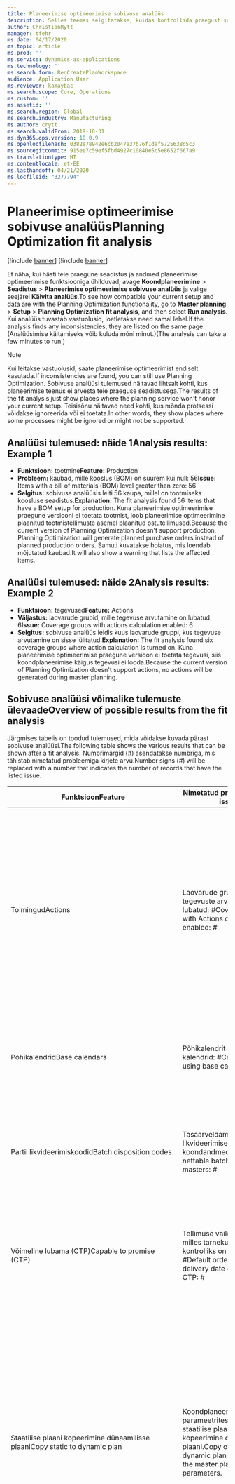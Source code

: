```yaml
---
title: Planeerimise optimeerimise sobivuse analüüs
description: Selles teemas selgitatakse, kuidas kontrollida praegust seadistust ja andmeid planeerimise optimeerimise funktsiooni võimaluste suhtes.
author: ChristianRytt
manager: tfehr
ms.date: 04/17/2020
ms.topic: article
ms.prod: ''
ms.service: dynamics-ax-applications
ms.technology: ''
ms.search.form: ReqCreatePlanWorkspace
audience: Application User
ms.reviewer: kamaybac
ms.search.scope: Core, Operations
ms.custom: ''
ms.assetid: ''
ms.search.region: Global
ms.search.industry: Manufacturing
ms.author: crytt
ms.search.validFrom: 2019-10-31
ms.dyn365.ops.version: 10.0.9
ms.openlocfilehash: 0382e78942e6cb2047e37b76f1daf5725638d5c3
ms.sourcegitcommit: 915ee7c59ef5fbd4927c10840e5c5e8652f667a9
ms.translationtype: HT
ms.contentlocale: et-EE
ms.lasthandoff: 04/21/2020
ms.locfileid: "3277794"
---
```

# <a name="planning-optimization-fit-analysis"></a><span data-ttu-id="3c8d8-103">Planeerimise optimeerimise sobivuse analüüs</span><span class="sxs-lookup"><span data-stu-id="3c8d8-103">Planning Optimization fit analysis</span></span>

[!include [banner](../../includes/preview-banner.md)]
[!include [banner](../../includes/banner.md)]

<span data-ttu-id="3c8d8-104">Et näha, kui hästi teie praegune seadistus ja andmed planeerimise optimeerimise funktsiooniga ühilduvad, avage **Koondplaneerimine** \> **Seadistus** \> **Planeerimise optimeerimise sobivuse analüüs** ja valige seejärel **Käivita analüüs**.</span><span class="sxs-lookup"><span data-stu-id="3c8d8-104">To see how compatible your current setup and data are with the Planning Optimization functionality, go to **Master planning** \> **Setup** \> **Planning Optimization fit analysis**, and then select **Run analysis**.</span></span> <span data-ttu-id="3c8d8-105">Kui analüüs tuvastab vastuolusid, loetletakse need samal lehel.</span><span class="sxs-lookup"><span data-stu-id="3c8d8-105">If the analysis finds any inconsistencies, they are listed on the same page.</span></span> <span data-ttu-id="3c8d8-106">(Analüüsimise käitamiseks võib kuluda mõni minut.)</span><span class="sxs-lookup"><span data-stu-id="3c8d8-106">(The analysis can take a few minutes to run.)</span></span>

> [!NOTE]
> <span data-ttu-id="3c8d8-107">Kui leitakse vastuolusid, saate planeerimise optimeerimist endiselt kasutada.</span><span class="sxs-lookup"><span data-stu-id="3c8d8-107">If inconsistencies are found, you can still use Planning Optimization.</span></span> <span data-ttu-id="3c8d8-108">Sobivuse analüüsi tulemused näitavad lihtsalt kohti, kus planeerimise teenus ei arvesta teie praeguse seadistusega.</span><span class="sxs-lookup"><span data-stu-id="3c8d8-108">The results of the fit analysis just show places where the planning service won't honor your current setup.</span></span> <span data-ttu-id="3c8d8-109">Teisisõnu näitavad need kohti, kus mõnda protsessi võidakse ignoreerida või ei toetata.</span><span class="sxs-lookup"><span data-stu-id="3c8d8-109">In other words, they show places where some processes might be ignored or might not be supported.</span></span>

## <a name="analysis-results-example-1"></a><span data-ttu-id="3c8d8-110">Analüüsi tulemused: näide 1</span><span class="sxs-lookup"><span data-stu-id="3c8d8-110">Analysis results: Example 1</span></span>

- <span data-ttu-id="3c8d8-111">**Funktsioon:** tootmine</span><span class="sxs-lookup"><span data-stu-id="3c8d8-111">**Feature:** Production</span></span>
- <span data-ttu-id="3c8d8-112">**Probleem:** kaubad, mille kooslus (BOM) on suurem kui null: 56</span><span class="sxs-lookup"><span data-stu-id="3c8d8-112">**Issue:** Items with a bill of materials (BOM) level greater than zero: 56</span></span>
- <span data-ttu-id="3c8d8-113">**Selgitus:** sobivuse analüüsis leiti 56 kaupa, millel on tootmiseks koosluse seadistus.</span><span class="sxs-lookup"><span data-stu-id="3c8d8-113">**Explanation:** The fit analysis found 56 items that have a BOM setup for production.</span></span> <span data-ttu-id="3c8d8-114">Kuna planeerimise optimeerimise praegune versiooni ei toetata tootmist, loob planeerimise optimeerimine plaanitud tootmistellimuste asemel plaanitud ostutellimused.</span><span class="sxs-lookup"><span data-stu-id="3c8d8-114">Because the current version of Planning Optimization doesn't support production, Planning Optimization will generate planned purchase orders instead of planned production orders.</span></span> <span data-ttu-id="3c8d8-115">Samuti kuvatakse hoiatus, mis loendab mõjutatud kaubad.</span><span class="sxs-lookup"><span data-stu-id="3c8d8-115">It will also show a warning that lists the affected items.</span></span>

## <a name="analysis-results-example-2"></a><span data-ttu-id="3c8d8-116">Analüüsi tulemused: näide 2</span><span class="sxs-lookup"><span data-stu-id="3c8d8-116">Analysis results: Example 2</span></span>

- <span data-ttu-id="3c8d8-117">**Funktsioon:** tegevused</span><span class="sxs-lookup"><span data-stu-id="3c8d8-117">**Feature:** Actions</span></span>
- <span data-ttu-id="3c8d8-118">**Väljastus:** laovarude grupid, mille tegevuse arvutamine on lubatud: 6</span><span class="sxs-lookup"><span data-stu-id="3c8d8-118">**Issue:** Coverage groups with actions calculation enabled: 6</span></span>
- <span data-ttu-id="3c8d8-119">**Selgitus:** sobivuse analüüs leidis kuus laovarude gruppi, kus tegevuse arvutamine on sisse lülitatud.</span><span class="sxs-lookup"><span data-stu-id="3c8d8-119">**Explanation:** The fit analysis found six coverage groups where action calculation is turned on.</span></span> <span data-ttu-id="3c8d8-120">Kuna planeerimise optimeerimise praegune versioon ei toetata tegevusi, siis koondplaneerimise käigus tegevusi ei looda.</span><span class="sxs-lookup"><span data-stu-id="3c8d8-120">Because the current version of Planning Optimization doesn't support actions, no actions will be generated during master planning.</span></span>

## <a name="overview-of-possible-results-from-the-fit-analysis"></a><span data-ttu-id="3c8d8-121">Sobivuse analüüsi võimalike tulemuste ülevaade</span><span class="sxs-lookup"><span data-stu-id="3c8d8-121">Overview of possible results from the fit analysis</span></span>

<span data-ttu-id="3c8d8-122">Järgmises tabelis on toodud tulemused, mida võidakse kuvada pärast sobivuse analüüsi.</span><span class="sxs-lookup"><span data-stu-id="3c8d8-122">The following table shows the various results that can be shown after a fit analysis.</span></span> <span data-ttu-id="3c8d8-123">Numbrimärgid (_\#_) asendatakse numbriga, mis tähistab nimetatud probleemiga kirjete arvu.</span><span class="sxs-lookup"><span data-stu-id="3c8d8-123">Number signs (_\#_) will be replaced with a number that indicates the number of records that have the listed issue.</span></span>

| <span data-ttu-id="3c8d8-124">Funktsioon</span><span class="sxs-lookup"><span data-stu-id="3c8d8-124">Feature</span></span> | <span data-ttu-id="3c8d8-125">Nimetatud probleem</span><span class="sxs-lookup"><span data-stu-id="3c8d8-125">Listed issue</span></span> | <span data-ttu-id="3c8d8-126">Selgitus</span><span class="sxs-lookup"><span data-stu-id="3c8d8-126">Explanation</span></span> |
| --- | --- | --- |
| <span data-ttu-id="3c8d8-127">Toimingud</span><span class="sxs-lookup"><span data-stu-id="3c8d8-127">Actions</span></span> | <span data-ttu-id="3c8d8-128">Laovarude grupp, mille tegevuste arvutamine on lubatud: _\#_</span><span class="sxs-lookup"><span data-stu-id="3c8d8-128">Coverage groups with Actions calculation enabled: _\#_</span></span> | <span data-ttu-id="3c8d8-129">See funktsioon on ootel.</span><span class="sxs-lookup"><span data-stu-id="3c8d8-129">This feature is pending.</span></span> <span data-ttu-id="3c8d8-130">Sellest sättest hoolimata ei looda praegu koondplaneerimise ajal tegevusi, kui planeerimise optimeerimine on lubatud.</span><span class="sxs-lookup"><span data-stu-id="3c8d8-130">Currently, actions aren't generated during master planning when Planning Optimization is enabled, regardless of this setting.</span></span> <span data-ttu-id="3c8d8-131">Tegevuste peamine eesmärk on pakkuda soovitusi olemasolevate tellimuste muutmiseks.</span><span class="sxs-lookup"><span data-stu-id="3c8d8-131">The main purpose of actions is to suggest changes to existing orders.</span></span> |
| <span data-ttu-id="3c8d8-132">Põhikalendrid</span><span class="sxs-lookup"><span data-stu-id="3c8d8-132">Base calendars</span></span> | <span data-ttu-id="3c8d8-133">Põhikalendrit kasutavad kalendrid: _\#_</span><span class="sxs-lookup"><span data-stu-id="3c8d8-133">Calendars using base calendar: _\#_</span></span> | <span data-ttu-id="3c8d8-134">See funktsioon on ootel.</span><span class="sxs-lookup"><span data-stu-id="3c8d8-134">This feature is pending.</span></span> <span data-ttu-id="3c8d8-135">Praegu eiratakse põhikalendrit, kui planeerimise optimeerimine on lubatud.</span><span class="sxs-lookup"><span data-stu-id="3c8d8-135">Currently, the base calendar is ignored when Planning Optimization is enabled.</span></span> |
| <span data-ttu-id="3c8d8-136">Partii likvideerimiskoodid</span><span class="sxs-lookup"><span data-stu-id="3c8d8-136">Batch disposition codes</span></span> | <span data-ttu-id="3c8d8-137">Tasaarveldamatu partii likvideerimise koondandmed: _\#_</span><span class="sxs-lookup"><span data-stu-id="3c8d8-137">Non-nettable batch disposition masters: _\#_</span></span> | <span data-ttu-id="3c8d8-138">See funktsioon on ootel.</span><span class="sxs-lookup"><span data-stu-id="3c8d8-138">This feature is pending.</span></span> <span data-ttu-id="3c8d8-139">Praegu eiratakse partii likvideerimise koode, kui planeerimise optimeerimine on lubatud.</span><span class="sxs-lookup"><span data-stu-id="3c8d8-139">Currently, batch disposition codes are ignored when Planning Optimization is enabled.</span></span> |
| <span data-ttu-id="3c8d8-140">Võimeline lubama (CTP)</span><span class="sxs-lookup"><span data-stu-id="3c8d8-140">Capable to promise (CTP)</span></span> | <span data-ttu-id="3c8d8-141">Tellimuse vaikesätted, milles tarnekuupäeva kontrolliks on seatud CTP: _\#_</span><span class="sxs-lookup"><span data-stu-id="3c8d8-141">Default order settings with delivery date control set to CTP: _\#_</span></span> | <span data-ttu-id="3c8d8-142">See funktsioon on ootel.</span><span class="sxs-lookup"><span data-stu-id="3c8d8-142">This feature is pending.</span></span> <span data-ttu-id="3c8d8-143">Sellest sättest hoolimata eiratakse praegu CTP-d, kui planeerimise optimeerimine on lubatud.</span><span class="sxs-lookup"><span data-stu-id="3c8d8-143">Currently, CTP is ignored when Planning Optimization is enabled, regardless of this setting.</span></span> |
| <span data-ttu-id="3c8d8-144">Staatilise plaani kopeerimine dünaamilisse plaani</span><span class="sxs-lookup"><span data-stu-id="3c8d8-144">Copy static to dynamic plan</span></span> | <span data-ttu-id="3c8d8-145">Koondplaneerimise parameetrites on lubatud staatilise plaani kopeerimine dünaamilisse plaani.</span><span class="sxs-lookup"><span data-stu-id="3c8d8-145">Copy of static to dynamic plan is enabled on the master planning parameters.</span></span> | <span data-ttu-id="3c8d8-146">Sellest sättest hoolimata ei kopeeri planeerimise optimeerimine staatilist plaani dünaamilisse plaani.</span><span class="sxs-lookup"><span data-stu-id="3c8d8-146">Planning Optimization doesn't copy the static plan to the dynamic plan, regardless of this setting.</span></span> <span data-ttu-id="3c8d8-147">Üldiselt on see kontseptsioon vähem oluline kiiruse ja täieliku taasloomise tõttu, mida planeerimise optimeerimine võimaldab.</span><span class="sxs-lookup"><span data-stu-id="3c8d8-147">In general, this concept is less relevant because of the speed and complete regeneration that Planning Optimization provides.</span></span> <span data-ttu-id="3c8d8-148">Kui kasutatakse kaht või enamat plaani, tuleb iga plaani jaoks käivitada koondplaneerimine.</span><span class="sxs-lookup"><span data-stu-id="3c8d8-148">If two or more plans are used, master planning should be triggered for each plan.</span></span> |
| <span data-ttu-id="3c8d8-149">Kinnitamine</span><span class="sxs-lookup"><span data-stu-id="3c8d8-149">Firming</span></span> | <span data-ttu-id="3c8d8-150">Laovarude grupid, millel on määratud automaatkinnitamise ajapiir: _\#_</span><span class="sxs-lookup"><span data-stu-id="3c8d8-150">Coverage groups with auto firming time fence set: _\#_</span></span> | <span data-ttu-id="3c8d8-151">Versioonis 10.0.7 ja uuemates versioonides toetatakse kinnitamist eraldi kinnitamise pakett-tööna pärast koondplaneerimise lõpule viimist (eeldusel, et funktsioon _Automaatkinnitus planeerimise optimeerimiseks_on [funktsioonihalduses](../../../fin-ops-core/fin-ops/get-started/feature-management/feature-management-overview.md) lubatud).</span><span class="sxs-lookup"><span data-stu-id="3c8d8-151">In version 10.0.7 and later, firming is supported as a separate firming batch job after master planning is completed (provided the _Auto-firming for Planning Optimization_ feature has been enabled in [feature management](../../../fin-ops-core/fin-ops/get-started/feature-management/feature-management-overview.md)).</span></span> <span data-ttu-id="3c8d8-152">Arvestage sellega, et automaatkinnitus planeerimise optimeerimiseks põhineb tellimuse kuupäeval (alguskuupäeval), mitte vajaduse kuupäeval (lõppkuupäeval).</span><span class="sxs-lookup"><span data-stu-id="3c8d8-152">Note that auto firming for Planning Optimization is based on the order date (start date), not the requirement date (end date).</span></span> <span data-ttu-id="3c8d8-153">Selline käitumismudel tagab, et plaanitud tellimuste kinnitamine toimub õigel ajal, ilma et peaksite kinnitamisajavahemikus täitmisajaga arvestama.</span><span class="sxs-lookup"><span data-stu-id="3c8d8-153">This behavior ensures that firming of planned orders occurs in due time, without having to include lead time in the firming time fence.</span></span> |
| <span data-ttu-id="3c8d8-154">Kinnitamine</span><span class="sxs-lookup"><span data-stu-id="3c8d8-154">Firming</span></span> | <span data-ttu-id="3c8d8-155">Kauba laovarude kirjed, millel on määratud automaatkinnitamine: _\#_</span><span class="sxs-lookup"><span data-stu-id="3c8d8-155">Item coverage records with auto firming set: _\#_</span></span> | <span data-ttu-id="3c8d8-156">Versioonis 10.0.7 ja uuemates versioonides toetatakse automaatkinnitamist eraldi kinnitamise pakett-tööna pärast koondplaneerimise lõpule viimist (eeldusel, et funktsioon _Automaatkinnitus planeerimise optimeerimiseks_on [funktsioonihalduses](../../../fin-ops-core/fin-ops/get-started/feature-management/feature-management-overview.md) lubatud).</span><span class="sxs-lookup"><span data-stu-id="3c8d8-156">In version 10.0.7 and later, auto firming is supported as a separate firming batch job after master planning is completed (provided the _Auto-firming for Planning Optimization_ feature has been enabled in [feature management](../../../fin-ops-core/fin-ops/get-started/feature-management/feature-management-overview.md)).</span></span> <span data-ttu-id="3c8d8-157">Arvestage sellega, et automaatkinnitus planeerimise optimeerimiseks põhineb tellimuse kuupäeval (alguskuupäeval), mitte vajaduse kuupäeval (lõppkuupäeval).</span><span class="sxs-lookup"><span data-stu-id="3c8d8-157">Note that auto firming for Planning Optimization is based on the order date (start date), not the requirement date (end date).</span></span> <span data-ttu-id="3c8d8-158">Selline käitumismudel tagab, et plaanitud tellimuste kinnitamine toimub õigel ajal, ilma et peaksite kinnitamisajavahemikus täitmisajaga arvestama.</span><span class="sxs-lookup"><span data-stu-id="3c8d8-158">This behavior ensures that firming of planned orders occurs in due time, without having to include lead time in the firming time fence.</span></span> |
| <span data-ttu-id="3c8d8-159">Kinnitamine</span><span class="sxs-lookup"><span data-stu-id="3c8d8-159">Firming</span></span> | <span data-ttu-id="3c8d8-160">Koondplaanid, millel on määratud automaatkinnitamine: _\#_</span><span class="sxs-lookup"><span data-stu-id="3c8d8-160">Master plans with auto firming set: _\#_</span></span> | <span data-ttu-id="3c8d8-161">Versioonis 10.0.7 ja uuemates versioonides toetatakse automaatkinnitamist eraldi kinnitamise pakett-tööna pärast koondplaneerimise lõpule viimist (eeldusel, et funktsioon _Automaatkinnitus planeerimise optimeerimiseks_on [funktsioonihalduses](../../../fin-ops-core/fin-ops/get-started/feature-management/feature-management-overview.md) lubatud).</span><span class="sxs-lookup"><span data-stu-id="3c8d8-161">In version 10.0.7 and later, auto firming is supported as a separate firming batch job after master planning is completed (provided the _Auto-firming for Planning Optimization_ feature has been enabled in [feature management](../../../fin-ops-core/fin-ops/get-started/feature-management/feature-management-overview.md)).</span></span> <span data-ttu-id="3c8d8-162">Arvestage sellega, et automaatkinnitus planeerimise optimeerimiseks põhineb tellimuse kuupäeval (alguskuupäeval), mitte vajaduse kuupäeval (lõppkuupäeval).</span><span class="sxs-lookup"><span data-stu-id="3c8d8-162">Note that auto firming for Planning Optimization is based on the order date (start date), not the requirement date (end date).</span></span> <span data-ttu-id="3c8d8-163">Selline käitumismudel tagab, et plaanitud tellimuste kinnitamine toimub õigel ajal, ilma et peaksite kinnitamisajavahemikus täitmisajaga arvestama.</span><span class="sxs-lookup"><span data-stu-id="3c8d8-163">This behavior ensures that firming of planned orders occurs in due time, without having to include lead time in the firming time fence.</span></span> |
| <span data-ttu-id="3c8d8-164">FitAnalysisPlanningItems</span><span class="sxs-lookup"><span data-stu-id="3c8d8-164">FitAnalysisPlanningItems</span></span> | <span data-ttu-id="3c8d8-165">Plaanimisüksused: _\#_</span><span class="sxs-lookup"><span data-stu-id="3c8d8-165">Planning Items: _\#_</span></span> | <span data-ttu-id="3c8d8-166">See funktsioon on ootel.</span><span class="sxs-lookup"><span data-stu-id="3c8d8-166">This feature is pending.</span></span> <span data-ttu-id="3c8d8-167">Praegu käsitletakse plaanimisüksuseid nagu tavalisi kaupu, kui planeerimise optimeerimine on lubatud.</span><span class="sxs-lookup"><span data-stu-id="3c8d8-167">Currently, planning items are handled like regular items when Planning Optimization is enabled.</span></span> |
| <span data-ttu-id="3c8d8-168">Eelarve</span><span class="sxs-lookup"><span data-stu-id="3c8d8-168">Forecast</span></span> | <span data-ttu-id="3c8d8-169">Laovarude grupid, millel on lubatud kontsernisiseste tellimuste kaasamine: _\#_</span><span class="sxs-lookup"><span data-stu-id="3c8d8-169">Coverage groups with "Include intercompany orders" enabled: _\#_</span></span> | <span data-ttu-id="3c8d8-170">See funktsioon on ootel.</span><span class="sxs-lookup"><span data-stu-id="3c8d8-170">This feature is pending.</span></span> <span data-ttu-id="3c8d8-171">Sellest sättest hoolimata ei hõlma koondplaneerimine praegu sissetulevat planeeritud nõudlust, kui planeerimise optimeerimine on lubatud.</span><span class="sxs-lookup"><span data-stu-id="3c8d8-171">Currently, master planning doesn't include downstream planned demand when Planning Optimization is enabled, regardless of this setting.</span></span> <span data-ttu-id="3c8d8-172">Pange tähele, et väljastatud/kinnitatud tellimused töötavad endiselt tavaliste kontsernisiseste funktsioonidega ja hõlmavad enamikku stsenaariume.</span><span class="sxs-lookup"><span data-stu-id="3c8d8-172">Note that released/firmed orders still work with the regular intercompany functionality and will cover most scenarios.</span></span> |
| <span data-ttu-id="3c8d8-173">Eelarve</span><span class="sxs-lookup"><span data-stu-id="3c8d8-173">Forecast</span></span> | <span data-ttu-id="3c8d8-174">Laovarude grupid, mille sätte „Prognoosi vähendamisalus:” väärtus pole „Tellimused”: _\#_</span><span class="sxs-lookup"><span data-stu-id="3c8d8-174">Coverage groups with "Reduce forecast by" setting set to a value different than "Orders": _\#_</span></span> | <span data-ttu-id="3c8d8-175">Sellest sättest hoolimata kasutab planeerimise optimeerimine tellimuste puhul vaikimisi sätet „Prognoosi vähendamisalus:”.</span><span class="sxs-lookup"><span data-stu-id="3c8d8-175">By default, Planning Optimization uses "Reduce forecast by" for orders, regardless of this setting.</span></span> |
| <span data-ttu-id="3c8d8-176">Eelarve</span><span class="sxs-lookup"><span data-stu-id="3c8d8-176">Forecast</span></span> | <span data-ttu-id="3c8d8-177">Alammudelitega prognoosimudelid: _\#_</span><span class="sxs-lookup"><span data-stu-id="3c8d8-177">Forecast models with sub models: _\#_</span></span> | <span data-ttu-id="3c8d8-178">See funktsioon on ootel.</span><span class="sxs-lookup"><span data-stu-id="3c8d8-178">This feature is pending.</span></span> <span data-ttu-id="3c8d8-179">Praegu ei toetata allmudeleid kasutavaid prognoose, kui planeerimise optimeerimine on lubatud.</span><span class="sxs-lookup"><span data-stu-id="3c8d8-179">Currently, forecasts that use sub-models aren't supported when Planning Optimization is enabled.</span></span> <span data-ttu-id="3c8d8-180">Neid eiratakse, hoolimata sellest sättest.</span><span class="sxs-lookup"><span data-stu-id="3c8d8-180">They will be ignored, regardless of this setting.</span></span> |
| <span data-ttu-id="3c8d8-181">Eelarve</span><span class="sxs-lookup"><span data-stu-id="3c8d8-181">Forecast</span></span> | <span data-ttu-id="3c8d8-182">Koondplaanid, millel on lubatud säte „Kaasa tarneprognoos”: _\#_</span><span class="sxs-lookup"><span data-stu-id="3c8d8-182">Master plans with "Include supply forecast" enabled: _\#_</span></span> | <span data-ttu-id="3c8d8-183">See funktsioon on ootel.</span><span class="sxs-lookup"><span data-stu-id="3c8d8-183">This feature is pending.</span></span> <span data-ttu-id="3c8d8-184">Praegu ei toetata tarneprognoose, kui planeerimise optimeerimine on lubatud.</span><span class="sxs-lookup"><span data-stu-id="3c8d8-184">Currently, supply forecasts aren't supported when Planning Optimization is enabled.</span></span> <span data-ttu-id="3c8d8-185">Neid eiratakse, hoolimata sellest sättest.</span><span class="sxs-lookup"><span data-stu-id="3c8d8-185">They will be ignored, regardless of this setting.</span></span> |
| <span data-ttu-id="3c8d8-186">Ajapiir</span><span class="sxs-lookup"><span data-stu-id="3c8d8-186">Freeze time fence</span></span> | <span data-ttu-id="3c8d8-187">Laovarude grupid, millel on määratud külmutamise ajapiir: _\#_</span><span class="sxs-lookup"><span data-stu-id="3c8d8-187">Coverage groups with freeze time fence set: _\#_</span></span> | <span data-ttu-id="3c8d8-188">Külmutamise ajapiiri ei kasutata sageli ja praegu pole plaanis seda planeerimise optimeerimisse kaasata.</span><span class="sxs-lookup"><span data-stu-id="3c8d8-188">The freeze time fence isn't often used, and there are currently no plans to include it for Planning Optimization.</span></span> <span data-ttu-id="3c8d8-189">Sellest sättest hoolimata eiratakse praegu külmutamise ajapiiri seadistust, kui planeerimise optimeerimine on lubatud.</span><span class="sxs-lookup"><span data-stu-id="3c8d8-189">Currently, the freeze time fence setup is ignored when Planning Optimization is enabled, regardless of this setting.</span></span> |
| <span data-ttu-id="3c8d8-190">Ajapiir</span><span class="sxs-lookup"><span data-stu-id="3c8d8-190">Freeze time fence</span></span> | <span data-ttu-id="3c8d8-191">Kauba laovarude kirjed, millel on määratud külmutamise ajapiir: _\#_</span><span class="sxs-lookup"><span data-stu-id="3c8d8-191">Item coverage records with freeze time fence set: _\#_</span></span> | <span data-ttu-id="3c8d8-192">Külmutamise ajapiiri ei kasutata sageli ja praegu pole plaanis seda planeerimise optimeerimisse kaasata.</span><span class="sxs-lookup"><span data-stu-id="3c8d8-192">The freeze time fence isn't often used, and there are currently no plans to include it for Planning Optimization.</span></span> <span data-ttu-id="3c8d8-193">Sellest sättest hoolimata eiratakse praegu külmutamise ajapiiri seadistust, kui planeerimise optimeerimine on lubatud.</span><span class="sxs-lookup"><span data-stu-id="3c8d8-193">Currently, the freeze time fence setup is ignored when Planning Optimization is enabled, regardless of this setting.</span></span> |
| <span data-ttu-id="3c8d8-194">Ajapiir</span><span class="sxs-lookup"><span data-stu-id="3c8d8-194">Freeze time fence</span></span> | <span data-ttu-id="3c8d8-195">Koondplaanid, millel on määratud külmutamise ajapiir: _\#_</span><span class="sxs-lookup"><span data-stu-id="3c8d8-195">Master plans with freeze time fence set: _\#_</span></span> | <span data-ttu-id="3c8d8-196">Külmutamise ajapiiri ei kasutata sageli ja praegu pole plaanis seda planeerimise optimeerimisse kaasata.</span><span class="sxs-lookup"><span data-stu-id="3c8d8-196">The freeze time fence isn't often used, and there are currently no plans to include it for Planning Optimization.</span></span> <span data-ttu-id="3c8d8-197">Sellest sättest hoolimata eiratakse praegu külmutamise ajapiiri seadistust, kui planeerimise optimeerimine on lubatud.</span><span class="sxs-lookup"><span data-stu-id="3c8d8-197">Currently, the freeze time fence setup is ignored when Planning Optimization is enabled, regardless of this setting.</span></span> |
| <span data-ttu-id="3c8d8-198">Kontsernisisene</span><span class="sxs-lookup"><span data-stu-id="3c8d8-198">Intercompany</span></span> | <span data-ttu-id="3c8d8-199">Koondplaanid, mis hõlmavad plaanitud sissetulevat nõudlust: _\#_</span><span class="sxs-lookup"><span data-stu-id="3c8d8-199">Master plans including planned downstream demand: _\#_</span></span> | <span data-ttu-id="3c8d8-200">See funktsioon on ootel.</span><span class="sxs-lookup"><span data-stu-id="3c8d8-200">This feature is pending.</span></span> <span data-ttu-id="3c8d8-201">Sellest sättest hoolimata ei hõlma koondplaneerimine praegu sissetulevat planeeritud nõudlust, kui planeerimise optimeerimine on lubatud.</span><span class="sxs-lookup"><span data-stu-id="3c8d8-201">Currently, master planning doesn't include downstream planned demand when Planning Optimization is enabled, regardless of this setting.</span></span> <span data-ttu-id="3c8d8-202">Pange tähele, et väljastatud/kinnitatud tellimused töötavad endiselt tüüpiliste kontsernisiseste funktsioonidega ja hõlmavad enamikku stsenaariume.</span><span class="sxs-lookup"><span data-stu-id="3c8d8-202">Note that released/firmed orders still work with the normal intercompany functionality and will cover most scenarios.</span></span> |
| <span data-ttu-id="3c8d8-203">Kanban</span><span class="sxs-lookup"><span data-stu-id="3c8d8-203">Kanban</span></span> | <span data-ttu-id="3c8d8-204">Kauba laovarude kirjed, mille plaanitud tellimusetüüp on kanban: _\#_</span><span class="sxs-lookup"><span data-stu-id="3c8d8-204">Item coverage records with planned order type kanban: _\#_</span></span> | <span data-ttu-id="3c8d8-205">See funktsioon on ootel.</span><span class="sxs-lookup"><span data-stu-id="3c8d8-205">This feature is pending.</span></span> <span data-ttu-id="3c8d8-206">Praegu eiratakse kanbaniks määratud kauba laovarusid, kui planeerimise optimeerimine on lubatud.</span><span class="sxs-lookup"><span data-stu-id="3c8d8-206">Currently, item coverage that is set to kanban will be ignored when Planning Optimization is enabled.</span></span> <span data-ttu-id="3c8d8-207">Plaanitud tellimusetüübi kanban puhul kuvatakse koondplaneerimise ajal hoiatus ja seotud nõudluse täitmiseks luuakse plaanitud ostutellimused.</span><span class="sxs-lookup"><span data-stu-id="3c8d8-207">The kanban planned order type will create a warning during master planning, and planned purchase orders will be created to cover the related demand.</span></span> |
| <span data-ttu-id="3c8d8-208">Kanban</span><span class="sxs-lookup"><span data-stu-id="3c8d8-208">Kanban</span></span> | <span data-ttu-id="3c8d8-209">Kanban-tellimuse vaiketüübiga kaubad: _\#_</span><span class="sxs-lookup"><span data-stu-id="3c8d8-209">Items with default order type kanban: _\#_</span></span> | <span data-ttu-id="3c8d8-210">Praegu eiratakse kanbaniks määratud vaiketellimusetüüpi, kui planeerimise optimeerimine on lubatud.</span><span class="sxs-lookup"><span data-stu-id="3c8d8-210">Currently, a default order type that is set to kanban will be ignored when Planning Optimization is enabled.</span></span> <span data-ttu-id="3c8d8-211">Vaiketellimusetüübi kanban puhul kuvatakse koondplaneerimise ajal hoiatus ja seotud nõudluse täitmiseks luuakse plaanitud ostutellimused.</span><span class="sxs-lookup"><span data-stu-id="3c8d8-211">The kanban default order type will create a warning during master planning, and planned purchase orders will be created to cover the related demand.</span></span> |
| <span data-ttu-id="3c8d8-212">Tootmine</span><span class="sxs-lookup"><span data-stu-id="3c8d8-212">Production</span></span> | <span data-ttu-id="3c8d8-213">Ümardamise või mitme häälestusega koosluseread: _\#_</span><span class="sxs-lookup"><span data-stu-id="3c8d8-213">BOM lines with rounding or multiple setup: _\#_</span></span> | <span data-ttu-id="3c8d8-214">See funktsioon on ootel.</span><span class="sxs-lookup"><span data-stu-id="3c8d8-214">This feature is pending.</span></span> <span data-ttu-id="3c8d8-215">Sellest sättest hoolimata eiratakse praegu koosluseridade puhul ümardamist ja mitut häälestust, kui planeerimise optimeerimine on lubatud.</span><span class="sxs-lookup"><span data-stu-id="3c8d8-215">Currently, rounding and multiple setups are ignored on BOM lines when Planning Optimization is enabled, regardless of this setting.</span></span> |
| <span data-ttu-id="3c8d8-216">Tootmine</span><span class="sxs-lookup"><span data-stu-id="3c8d8-216">Production</span></span> | <span data-ttu-id="3c8d8-217">Valemi mõõtmisega koosluse-/valemiread: _\#_</span><span class="sxs-lookup"><span data-stu-id="3c8d8-217">BOM/formula lines with formula measurement: _\#_</span></span> | <span data-ttu-id="3c8d8-218">See funktsioon on ootel.</span><span class="sxs-lookup"><span data-stu-id="3c8d8-218">This feature is pending.</span></span> <span data-ttu-id="3c8d8-219">Sellest sättest hoolimata eiratakse praegu koosluse- ja valemiridade puhul valemi mõõtmist, kui planeerimise optimeerimine on lubatud.</span><span class="sxs-lookup"><span data-stu-id="3c8d8-219">Currently, formula measurement is ignored on BOM and formula lines when Planning Optimization is enabled, regardless of this setting.</span></span> |
| <span data-ttu-id="3c8d8-220">Tootmine</span><span class="sxs-lookup"><span data-stu-id="3c8d8-220">Production</span></span> | <span data-ttu-id="3c8d8-221">Kauba asendamisega koosluse-/valemiread (plaanigrupid): _\#_</span><span class="sxs-lookup"><span data-stu-id="3c8d8-221">BOM/formula lines with item substitution (plan groups): _\#_</span></span> | <span data-ttu-id="3c8d8-222">See funktsioon on ootel.</span><span class="sxs-lookup"><span data-stu-id="3c8d8-222">This feature is pending.</span></span> <span data-ttu-id="3c8d8-223">Sellest sättest hoolimata eiratakse praegu koosluse- ja valemiridade puhul kauba asendamist (plaanigruppe), kui planeerimise optimeerimine on lubatud.</span><span class="sxs-lookup"><span data-stu-id="3c8d8-223">Currently, item substitution (plan groups) is ignored on BOM and formula lines when Planning Optimization is enabled, regardless of this setting.</span></span> |
| <span data-ttu-id="3c8d8-224">Tootmine</span><span class="sxs-lookup"><span data-stu-id="3c8d8-224">Production</span></span> | <span data-ttu-id="3c8d8-225">Negatiivse kogusega koosluse-/valemiread: _\#_</span><span class="sxs-lookup"><span data-stu-id="3c8d8-225">BOM/formula lines with negative quantity: _\#_</span></span> | <span data-ttu-id="3c8d8-226">See funktsioon on ootel.</span><span class="sxs-lookup"><span data-stu-id="3c8d8-226">This feature is pending.</span></span> <span data-ttu-id="3c8d8-227">Koosluse- ja valemiread, millel on negatiivne kogus, kaasatakse kogusega 0 (null) ja kuvatakse hoiatus, kui planeerimise optimeerimine on lubatud.</span><span class="sxs-lookup"><span data-stu-id="3c8d8-227">BOM and formula lines that have negative quantity will be included with a quantity of 0 (zero) and a warning will be issued when Planning Optimization is enabled.</span></span> |
| <span data-ttu-id="3c8d8-228">Tootmine</span><span class="sxs-lookup"><span data-stu-id="3c8d8-228">Production</span></span> | <span data-ttu-id="3c8d8-229">Ressursipõhise tarbimisega koosluse-/valemiread: _\#_</span><span class="sxs-lookup"><span data-stu-id="3c8d8-229">BOM/formula lines with resource consumption: _\#_</span></span> | <span data-ttu-id="3c8d8-230">See funktsioon on ootel.</span><span class="sxs-lookup"><span data-stu-id="3c8d8-230">This feature is pending.</span></span> <span data-ttu-id="3c8d8-231">Praegu eiratakse ressursipõhise tarbimisega koosluse-/valemiridasid, kui planeerimise optimeerimine on lubatud.</span><span class="sxs-lookup"><span data-stu-id="3c8d8-231">Currently, BOM and formula lines that have resource consumption are ignored when Planning Optimization is enabled.</span></span> |
| <span data-ttu-id="3c8d8-232">Tootmine</span><span class="sxs-lookup"><span data-stu-id="3c8d8-232">Production</span></span> | <span data-ttu-id="3c8d8-233">Etapipõhise tarbimisega koosluse-/valemiread: _\#_</span><span class="sxs-lookup"><span data-stu-id="3c8d8-233">BOM/formula lines with step consumption: _\#_</span></span> | <span data-ttu-id="3c8d8-234">See funktsioon on ootel.</span><span class="sxs-lookup"><span data-stu-id="3c8d8-234">This feature is pending.</span></span> <span data-ttu-id="3c8d8-235">Praegu eiratakse koosluse-/valemiridadel etapipõhist tarbimist, kui planeerimise optimeerimine on lubatud.</span><span class="sxs-lookup"><span data-stu-id="3c8d8-235">Currently, step consumption is ignored on BOM and formula lines when Planning Optimization is enabled.</span></span> |
| <span data-ttu-id="3c8d8-236">Tootmine</span><span class="sxs-lookup"><span data-stu-id="3c8d8-236">Production</span></span> | <span data-ttu-id="3c8d8-237">Püsiva või muutuva praagiga määratletud kooslused: _\#_</span><span class="sxs-lookup"><span data-stu-id="3c8d8-237">BOMs with constant scrap or variable scrap defined: _\#_</span></span> | <span data-ttu-id="3c8d8-238">See funktsioon on ootel.</span><span class="sxs-lookup"><span data-stu-id="3c8d8-238">This feature is pending.</span></span> <span data-ttu-id="3c8d8-239">Praegu eiratakse kooslustele määratud püsivat või muutuvat praaki, kui planeerimise optimeerimine on lubatud.</span><span class="sxs-lookup"><span data-stu-id="3c8d8-239">Currently, constant scrap and variable scrap that are defined on BOMs are ignored when Planning Optimization is enabled.</span></span> |
| <span data-ttu-id="3c8d8-240">Tootmine</span><span class="sxs-lookup"><span data-stu-id="3c8d8-240">Production</span></span> | <span data-ttu-id="3c8d8-241">Allhankega kooslused: _\#_</span><span class="sxs-lookup"><span data-stu-id="3c8d8-241">BOMs with subcontracting: _\#_</span></span> | <span data-ttu-id="3c8d8-242">See funktsioon on ootel.</span><span class="sxs-lookup"><span data-stu-id="3c8d8-242">This feature is pending.</span></span> <span data-ttu-id="3c8d8-243">Sellest sättest hoolimata eiratakse praegu koosluste allhankeseadistust, kui planeerimise optimeerimine on lubatud.</span><span class="sxs-lookup"><span data-stu-id="3c8d8-243">Currently, the subcontracting setup on BOMs is ignored when Planning Optimization is enabled, regardless of this setting.</span></span> |
| <span data-ttu-id="3c8d8-244">Tootmine</span><span class="sxs-lookup"><span data-stu-id="3c8d8-244">Production</span></span> | <span data-ttu-id="3c8d8-245">Kooslused ilma saidita: _\#_</span><span class="sxs-lookup"><span data-stu-id="3c8d8-245">BOMs without a site: _\#_</span></span> | <span data-ttu-id="3c8d8-246">See funktsioon on ootel.</span><span class="sxs-lookup"><span data-stu-id="3c8d8-246">This feature is pending.</span></span> <span data-ttu-id="3c8d8-247">Praegu eiratakse saidita kooslusi, kui planeerimise optimeerimine on lubatud.</span><span class="sxs-lookup"><span data-stu-id="3c8d8-247">Currently, BOMs without a site are ignored when Planning Optimization is enabled.</span></span> |
| <span data-ttu-id="3c8d8-248">Tootmine</span><span class="sxs-lookup"><span data-stu-id="3c8d8-248">Production</span></span> | <span data-ttu-id="3c8d8-249">Kindla koosluse või marsruudinõuetega nõudlus: _\#_</span><span class="sxs-lookup"><span data-stu-id="3c8d8-249">Demand with specific BOM or route requirements defined: _\#_</span></span> | <span data-ttu-id="3c8d8-250">See funktsioon on ootel.</span><span class="sxs-lookup"><span data-stu-id="3c8d8-250">This feature is pending.</span></span> <span data-ttu-id="3c8d8-251">Praegu eiratakse nõudlusele määratud kindlaid koosluse või marsruudinõudeid (nt müügitellimuse alamkooslust või -marsruuti), kui planeerimise optimeerimine on lubatud.</span><span class="sxs-lookup"><span data-stu-id="3c8d8-251">Currently, the specific BOM or route requirements that are defined on the demand (such as a sub-BOM or sub-route on a sales order) are ignored when Planning Optimization is enabled.</span></span> <span data-ttu-id="3c8d8-252">Sellest sättest hoolimata kasutatakse standardset kooslust või marsruuti.</span><span class="sxs-lookup"><span data-stu-id="3c8d8-252">The standard BOM or route will be used, regardless of this setting.</span></span> |
| <span data-ttu-id="3c8d8-253">Tootmine</span><span class="sxs-lookup"><span data-stu-id="3c8d8-253">Production</span></span> | <span data-ttu-id="3c8d8-254">Kaastoote/kõrvalsaadusega valemiversioonid: _\#_</span><span class="sxs-lookup"><span data-stu-id="3c8d8-254">Formula versions with Co/By products: _\#_</span></span> | <span data-ttu-id="3c8d8-255">See funktsioon on ootel.</span><span class="sxs-lookup"><span data-stu-id="3c8d8-255">This feature is pending.</span></span> <span data-ttu-id="3c8d8-256">Praegu eiratakse valemiversiooniga seotud kaastooteid ja kõrvalsaadusi, kui planeerimise optimeerimine on lubatud.</span><span class="sxs-lookup"><span data-stu-id="3c8d8-256">Currently, co-products and by-products that are associated with the formula version are ignored when Planning Optimization is enabled.</span></span> |
| <span data-ttu-id="3c8d8-257">Tootmine</span><span class="sxs-lookup"><span data-stu-id="3c8d8-257">Production</span></span> | <span data-ttu-id="3c8d8-258">Tuludega valemiversioonid: _\#_</span><span class="sxs-lookup"><span data-stu-id="3c8d8-258">Formula versions with Yield: _\#_</span></span> | <span data-ttu-id="3c8d8-259">See funktsioon on ootel.</span><span class="sxs-lookup"><span data-stu-id="3c8d8-259">This feature is pending.</span></span> <span data-ttu-id="3c8d8-260">Praegu eiratakse valemiversiooniga seotud tulu, kui planeerimise optimeerimine on lubatud.</span><span class="sxs-lookup"><span data-stu-id="3c8d8-260">Currently, yield that is associated with the formula version is ignored when Planning Optimization is enabled.</span></span> |
| <span data-ttu-id="3c8d8-261">Tootmine</span><span class="sxs-lookup"><span data-stu-id="3c8d8-261">Production</span></span> | <span data-ttu-id="3c8d8-262">Järjestust sisaldavad plaanid: _\#_</span><span class="sxs-lookup"><span data-stu-id="3c8d8-262">Plans including sequencing: _\#_</span></span> | <span data-ttu-id="3c8d8-263">See funktsioon on ootel.</span><span class="sxs-lookup"><span data-stu-id="3c8d8-263">This feature is pending.</span></span> <span data-ttu-id="3c8d8-264">Hoolimata sellest sättest eiratakse praegu järjestust, kui planeerimise optimeerimine on lubatud.</span><span class="sxs-lookup"><span data-stu-id="3c8d8-264">Currently, sequencing is ignored when Planning Optimization is enabled, regardless of this setting.</span></span> |
| <span data-ttu-id="3c8d8-265">Tootmine</span><span class="sxs-lookup"><span data-stu-id="3c8d8-265">Production</span></span> | <span data-ttu-id="3c8d8-266">Tänasest varasema algusajaga kavandatud väljastatud tootmistellimused, mida ei ole alustatud: _\#_</span><span class="sxs-lookup"><span data-stu-id="3c8d8-266">Released production orders that are not started, where scheduled start is earlier than today: _\#_</span></span> | <span data-ttu-id="3c8d8-267">See funktsioon on ootel.</span><span class="sxs-lookup"><span data-stu-id="3c8d8-267">This feature is pending.</span></span> |
| <span data-ttu-id="3c8d8-268">Tootmine</span><span class="sxs-lookup"><span data-stu-id="3c8d8-268">Production</span></span> | <span data-ttu-id="3c8d8-269">Piiratud võimsusega kavandatud ressursid: _\#_</span><span class="sxs-lookup"><span data-stu-id="3c8d8-269">Resources scheduled with finite capacity: _\#_</span></span> | <span data-ttu-id="3c8d8-270">See funktsioon on ootel.</span><span class="sxs-lookup"><span data-stu-id="3c8d8-270">This feature is pending.</span></span> <span data-ttu-id="3c8d8-271">Praegu eiratakse piiratud võimsusega kavandatud ressursse, kui planeerimise optimeerimine on lubatud.</span><span class="sxs-lookup"><span data-stu-id="3c8d8-271">Currently, resources that are scheduled with finite capacity are ignored when Planning Optimization is enabled.</span></span> <span data-ttu-id="3c8d8-272">Kavandamine toimub toote vaiketäitmisaja alusel.</span><span class="sxs-lookup"><span data-stu-id="3c8d8-272">Scheduling is done based on the default lead time from the product.</span></span> |
| <span data-ttu-id="3c8d8-273">Tootmine</span><span class="sxs-lookup"><span data-stu-id="3c8d8-273">Production</span></span> | <span data-ttu-id="3c8d8-274">Plaanimisel kasutatavad marsruudid: _\#_</span><span class="sxs-lookup"><span data-stu-id="3c8d8-274">Routes used in planning: _\#_</span></span> | <span data-ttu-id="3c8d8-275">See funktsioon on ootel.</span><span class="sxs-lookup"><span data-stu-id="3c8d8-275">This feature is pending.</span></span> <span data-ttu-id="3c8d8-276">Praegu eiratakse marsruute, kui planeerimise optimeerimine on lubatud.</span><span class="sxs-lookup"><span data-stu-id="3c8d8-276">Currently, routes are ignored when Planning Optimization is enabled.</span></span> <span data-ttu-id="3c8d8-277">Kasutatakse toote vaiketäitmisaega.</span><span class="sxs-lookup"><span data-stu-id="3c8d8-277">The default lead time from the product is used.</span></span> |
| <span data-ttu-id="3c8d8-278">Tootmine</span><span class="sxs-lookup"><span data-stu-id="3c8d8-278">Production</span></span> | <span data-ttu-id="3c8d8-279">Müügirea reserveerimine koosnevusarvutuse abil: _\#_</span><span class="sxs-lookup"><span data-stu-id="3c8d8-279">Sales line reservation using explosion: _\#_</span></span> | <span data-ttu-id="3c8d8-280">Koosnevusarvutust kasutavat müügirea reserveerimist ei toetata, kui planeerimise optimeerimine on lubatud.</span><span class="sxs-lookup"><span data-stu-id="3c8d8-280">Sales line reservation that uses explosion isn't supported when Planning Optimization is enabled.</span></span> |
| <span data-ttu-id="3c8d8-281">Tootmine</span><span class="sxs-lookup"><span data-stu-id="3c8d8-281">Production</span></span> | <span data-ttu-id="3c8d8-282">Tootmistellimuste koosnevusarvutusega plaanimine: _\#_</span><span class="sxs-lookup"><span data-stu-id="3c8d8-282">Scheduling with explosion of production orders: _\#_</span></span> | <span data-ttu-id="3c8d8-283">Tootmistellimuste koosnevusarvutust kasutavat plaanimist ei toetata, kui planeerimise optimeerimine on lubatud.</span><span class="sxs-lookup"><span data-stu-id="3c8d8-283">Scheduling that uses explosion of production orders isn't supported when Planning Optimization is enabled.</span></span> <span data-ttu-id="3c8d8-284">Tootmistellimusi saab plaanida ükshaaval.</span><span class="sxs-lookup"><span data-stu-id="3c8d8-284">Production orders can be scheduled individually.</span></span> |
| <span data-ttu-id="3c8d8-285">Pakkumiskutsed</span><span class="sxs-lookup"><span data-stu-id="3c8d8-285">Request for quotations</span></span> | <span data-ttu-id="3c8d8-286">Koondplaanid, mille pakkumiskutsed on lubatud: _\#_</span><span class="sxs-lookup"><span data-stu-id="3c8d8-286">Master plans with request for quotations enabled: _\#_</span></span> | <span data-ttu-id="3c8d8-287">See funktsioon on ootel.</span><span class="sxs-lookup"><span data-stu-id="3c8d8-287">This feature is pending.</span></span> <span data-ttu-id="3c8d8-288">Praegu ei peeta pakkumiskutseid (RFQ) nõudluseks, kui planeerimise optimeerimine on lubatud.</span><span class="sxs-lookup"><span data-stu-id="3c8d8-288">Currently, requests for quotation (RFQs) aren't considered as demand when Planning Optimization is enabled.</span></span> <span data-ttu-id="3c8d8-289">Neid eiratakse, hoolimata sellest sättest.</span><span class="sxs-lookup"><span data-stu-id="3c8d8-289">They will be ignored, regardless of this setting.</span></span> |
| <span data-ttu-id="3c8d8-290">Taotlused</span><span class="sxs-lookup"><span data-stu-id="3c8d8-290">Requisitions</span></span> | <span data-ttu-id="3c8d8-291">Koondplaanid, mille taotlused on lubatud: _\#_</span><span class="sxs-lookup"><span data-stu-id="3c8d8-291">Master plans with requisitions enabled: _\#_</span></span> | <span data-ttu-id="3c8d8-292">See funktsioon on ootel.</span><span class="sxs-lookup"><span data-stu-id="3c8d8-292">This feature is pending.</span></span> <span data-ttu-id="3c8d8-293">Praegu eiratakse taotlusi, kui planeerimise optimeerimine on lubatud.</span><span class="sxs-lookup"><span data-stu-id="3c8d8-293">Currently, requisitions aren't considered when Planning Optimization is enabled.</span></span> <span data-ttu-id="3c8d8-294">Neid eiratakse, hoolimata sellest sättest.</span><span class="sxs-lookup"><span data-stu-id="3c8d8-294">They will be ignored, regardless of this setting.</span></span> |
| <span data-ttu-id="3c8d8-295">Ohutuspiirid</span><span class="sxs-lookup"><span data-stu-id="3c8d8-295">Safety margins</span></span> | <span data-ttu-id="3c8d8-296">Ohutusvaruga laovarude grupid: _\#_</span><span class="sxs-lookup"><span data-stu-id="3c8d8-296">Coverage groups with safety margin: _\#_</span></span> | <span data-ttu-id="3c8d8-297">See funktsioon on ootel.</span><span class="sxs-lookup"><span data-stu-id="3c8d8-297">This feature is pending.</span></span> <span data-ttu-id="3c8d8-298">Praegu eiratakse ohutusvaru, kui planeerimise optimeerimine on lubatud.</span><span class="sxs-lookup"><span data-stu-id="3c8d8-298">Currently, safety margin is ignored when Planning Optimization is enabled.</span></span> <span data-ttu-id="3c8d8-299">Selle käitumismudeli kompenseerimiseks saate pikendada täitmisaega nii, et see sisaldaks ohutusvaru.</span><span class="sxs-lookup"><span data-stu-id="3c8d8-299">To compensate for this behavior, you can increase the lead time so that it includes the safety margin.</span></span> |
| <span data-ttu-id="3c8d8-300">Ohutuspiirid</span><span class="sxs-lookup"><span data-stu-id="3c8d8-300">Safety margins</span></span> | <span data-ttu-id="3c8d8-301">Ohutusvaruga koondplaanid: _\#_</span><span class="sxs-lookup"><span data-stu-id="3c8d8-301">Master plans with safety margin: _\#_</span></span> | <span data-ttu-id="3c8d8-302">See funktsioon on ootel.</span><span class="sxs-lookup"><span data-stu-id="3c8d8-302">This feature is pending.</span></span> <span data-ttu-id="3c8d8-303">Hoolimata sellest sättest eiratakse praegu ohutusvaru, kui planeerimise optimeerimine on lubatud.</span><span class="sxs-lookup"><span data-stu-id="3c8d8-303">Currently, safety margin is ignored when Planning Optimization is enabled, regardless of this setting.</span></span> <span data-ttu-id="3c8d8-304">Selle käitumismudeli kompenseerimiseks saate pikendada täitmisaega nii, et see sisaldaks ohutusvaru.</span><span class="sxs-lookup"><span data-stu-id="3c8d8-304">To compensate for this behavior, you can increase the lead time so that it includes the safety margin.</span></span> |
| <span data-ttu-id="3c8d8-305">Puhvervaru täitmine</span><span class="sxs-lookup"><span data-stu-id="3c8d8-305">Safety stock fulfillment</span></span> | <span data-ttu-id="3c8d8-306">Kauba laovarude kirjed, mille säte „Täida minimaalselt” erineb sättest „Tänane kuupäev + tarneaeg”: _\#_</span><span class="sxs-lookup"><span data-stu-id="3c8d8-306">Item coverage records with "Fulfill minimum" different from "Today's date + procurement time": _\#_</span></span> | <span data-ttu-id="3c8d8-307">Planeerimise optimeerimine kasutab sätet *Tänane kuupäev + tarneaeg*.</span><span class="sxs-lookup"><span data-stu-id="3c8d8-307">Planning Optimization always uses *Today's date + procurement time*.</span></span> <span data-ttu-id="3c8d8-308">See muudatus tehti selleks, et valmistada ette lihtsustatud planeerimise seadistamine tulevikus ja pakkuda kasutatavat tulemust.</span><span class="sxs-lookup"><span data-stu-id="3c8d8-308">This change is made to prepare for a simplified planning setup in the future, and to provide an actionable result.</span></span> <span data-ttu-id="3c8d8-309">Kui tarneaega puhvervarus ei arvestata, lükatakse plaanitud tellimused, mis luuakse praeguse vähese vaba kaubavaru jaoks, täitmisaja tõttu alati edasi.</span><span class="sxs-lookup"><span data-stu-id="3c8d8-309">If the procurement time isn't included for safety stock, planned orders that are created for current low on-hand inventory will always be delayed because of the lead time.</span></span> <span data-ttu-id="3c8d8-310">Selline käitumismudel võib põhjustada palju müra ja soovimatuid plaanitud tellimusi.</span><span class="sxs-lookup"><span data-stu-id="3c8d8-310">This behavior can cause significant noise and unwanted planned orders.</span></span> <span data-ttu-id="3c8d8-311">Parim tava on muuta sätet nii, et kasutatakse sätet *Tänane kuupäev + tarneaeg*.</span><span class="sxs-lookup"><span data-stu-id="3c8d8-311">The best practice is to change the setting so that *Today's date + procurement time* is used.</span></span> |
| <span data-ttu-id="3c8d8-312">Müügipakkumised</span><span class="sxs-lookup"><span data-stu-id="3c8d8-312">Sales quotations</span></span> | <span data-ttu-id="3c8d8-313">Koondplaanid, mille müügipakkumised on lubatud: _\#_</span><span class="sxs-lookup"><span data-stu-id="3c8d8-313">Master plans with sales quotations enabled: _\#_</span></span> | <span data-ttu-id="3c8d8-314">See funktsioon on ootel.</span><span class="sxs-lookup"><span data-stu-id="3c8d8-314">This feature is pending.</span></span> <span data-ttu-id="3c8d8-315">Praegu eiratakse pakkumisi, kui planeerimise optimeerimine on lubatud.</span><span class="sxs-lookup"><span data-stu-id="3c8d8-315">Currently, quotations aren't considered when Planning Optimization is enabled.</span></span> <span data-ttu-id="3c8d8-316">Neid eiratakse, hoolimata sellest sättest.</span><span class="sxs-lookup"><span data-stu-id="3c8d8-316">They will be ignored, regardless of this setting.</span></span> |
| <span data-ttu-id="3c8d8-317">Kõlblikkusaeg</span><span class="sxs-lookup"><span data-stu-id="3c8d8-317">Shelf life</span></span> | <span data-ttu-id="3c8d8-318">Koondplaanid, mille kõlblikkusaeg on lubatud: _\#_</span><span class="sxs-lookup"><span data-stu-id="3c8d8-318">Master plans with shelf life enabled: _\#_</span></span> | <span data-ttu-id="3c8d8-319">See funktsioon on ootel.</span><span class="sxs-lookup"><span data-stu-id="3c8d8-319">This feature is pending.</span></span> <span data-ttu-id="3c8d8-320">Hoolimata sellest sättest eiratakse praegu kõlblikkusaega, kui planeerimise optimeerimine on lubatud.</span><span class="sxs-lookup"><span data-stu-id="3c8d8-320">Currently, shelf life isn't considered when Planning Optimization is enabled, regardless of this setting.</span></span> |

## <a name="related-resources"></a><span data-ttu-id="3c8d8-321">Seotud ressursid</span><span class="sxs-lookup"><span data-stu-id="3c8d8-321">Related resources</span></span>

[<span data-ttu-id="3c8d8-322">Planeerimise optimeerimise ülevaade</span><span class="sxs-lookup"><span data-stu-id="3c8d8-322">Planning Optimization overview</span></span>](planning-optimization-overview.md)

[<span data-ttu-id="3c8d8-323">Planeerimise optimeerimisega alustamine</span><span class="sxs-lookup"><span data-stu-id="3c8d8-323">Get started with Planning Optimization</span></span>](get-started.md)

[<span data-ttu-id="3c8d8-324">Plaani ajaloo ja plaanimise logide vaatamine</span><span class="sxs-lookup"><span data-stu-id="3c8d8-324">View plan history and planning logs</span></span>](plan-history-logs.md)

[<span data-ttu-id="3c8d8-325">Plaanile filtrite rakendamine</span><span class="sxs-lookup"><span data-stu-id="3c8d8-325">Apply filters to a plan</span></span>](plan-filters.md)

[<span data-ttu-id="3c8d8-326">Planeerimistöö tühistamine</span><span class="sxs-lookup"><span data-stu-id="3c8d8-326">Cancel a planning job</span></span>](cancel-planning-job.md)
